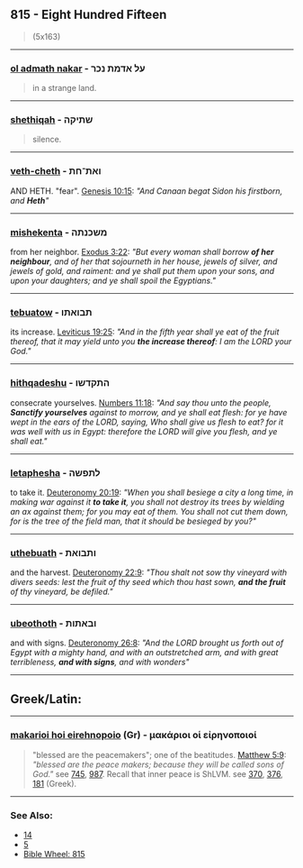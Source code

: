 ## 815 - Eight Hundred Fifteen
> (5x163)

---

### [ol admath nakar](/keys/OL.ADMTh.NKR) - על אדמת נכר
> in a strange land.

---

### [shethiqah](/keys/ShThIQH) - שתיקה
> silence.

---

### [veth-cheth](/keys/VATh-ChTh) - ואת־חת
AND HETH. "fear". [Genesis 10:15](https://biblehub.com/genesis/10-15.htm): *"And Canaan begat Sidon his firstborn, and **Heth**"*

---

### [mishekenta](/keys/MShKNThH) - משכנתה
from her neighbor. [Exodus 3:22](https://biblehub.com/exodus/3-22.htm): *"But every woman shall borrow **of her neighbour**, and of her that sojourneth in her house, jewels of silver, and jewels of gold, and raiment: and ye shall put them upon your sons, and upon your daughters; and ye shall spoil the Egyptians."*

---

### [tebuatow](/keys/ThBVAThV) - תבואתו
its increase. [Leviticus 19:25](https://biblehub.com/leviticus/19-25.htm): *"And in the fifth year shall ye eat of the fruit thereof, that it may yield unto you **the increase thereof**: I am the LORD your God."*

---

### [hithqadeshu](/keys/HThQDShV) - התקדשו
consecrate yourselves. [Numbers 11:18](https://biblehub.com/numbers/11-18.htm): *"And say thou unto the people, **Sanctify yourselves** against to morrow, and ye shall eat flesh: for ye have wept in the ears of the LORD, saying, Who shall give us flesh to eat? for it was well with us in Egypt: therefore the LORD will give you flesh, and ye shall eat."*

---

### [letaphesha](/keys/LThPShH) - לתפשה
to take it. [Deuteronomy 20:19](https://biblehub.com/deuteronomy/20-19.htm): *"When you shall besiege a city a long time, in making war against it **to take it**, you shall not destroy its trees by wielding an ax against them; for you may eat of them. You shall not cut them down, for is the tree of the field man, that it should be besieged by you?"*

---

### [uthebuath](/keys/VThBVATh) - ותבואת
and the harvest. [Deuteronomy 22:9](https://biblehub.com/deuteronomy/22-9.htm): *"Thou shalt not sow thy vineyard with divers seeds: lest the fruit of thy seed which thou hast sown, **and the fruit** of thy vineyard, be defiled."*

---

### [ubeothoth](/keys/VBAThVTh) - ובאתות
and with signs. [Deuteronomy 26:8](https://biblehub.com/deuteronomy/26-8.htm): *"And the LORD brought us forth out of Egypt with a mighty hand, and with an outstretched arm, and with great terribleness, **and with signs**, and with wonders"*

---

## Greek/Latin:

---

### [makarioi hoi eirehnopoio](/greek?word=makarioi+oi+eirhnopoioi) (Gr) - μακάριοι οἱ εἰρηνοποιοί
> "blessed are the peacemakers"; one of the beatitudes. [Matthew 5:9](http://biblehub.com/matthew/5-9.htm): *"blessed are the peace makers; because they will be called sons of God."* see [745](745), [987](987). Recall that inner peace is ShLVM. see [370](370), [376](376), [181](181) (Greek).

---

### See Also:

- [14](14)
- [5](5)
- [Bible Wheel: 815](https://www.biblewheel.com//GR/GR_Database.php?SearchBy_Gematria=815)
